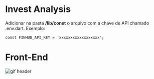 # Invest Analysis

Adicionar na pasta **/lib/const** o arquivo com a chave de API chamado .env.dart. Exemplo:

  ```
  const FINHUB_API_KEY = 'xxxxxxxxxxxxxxxxxx';
  ```
# Front-End

![gif header](https://github.com/Ottev/InvestAnalysis/blob/main/assets/InvestAnalysis.jpeg?raw=true)
